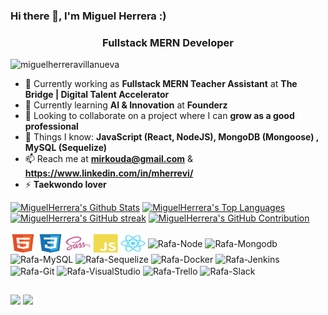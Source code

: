### Hi there 👋, I'm Miguel Herrera :) 

<h3 align="center">Fullstack MERN Developer</h3>
<p align="left"> <img src="https://komarev.com/ghpvc/?username=miguelherreravillanueva" alt="miguelherreravillanueva" /> </p>


- 🔭 Currently working as **Fullstack MERN Teacher Assistant** at **The Bridge | Digital Talent Accelerator**
- 🌱 Currently learning **AI & Innovation** at **Founderz**
- 👯 Looking to collaborate on a project where I can **grow as a good professional**
- 💬 Things I know: **JavaScript (React, NodeJS), MongoDB (Mongoose) , MySQL (Sequelize)**
- 📫 Reach me at **mirkouda@gmail.com** & **https://www.linkedin.com/in/mherrevi/**
- ⚡ **Taekwondo lover** 

<a>
<a href="https://github.com/miguelherreravillanueva"><img alt="MiguelHerrera's Github Stats" src="https://denvercoder1-github-readme-stats.vercel.app/api?username=miguelherreravillanueva&show_icons=true&count_private=true&theme=react&border_color=7F3FBF&bg_color=0D1117&title_color=F85D7F&icon_color=F8D866" height="192px" width="49.5%"/></a>
<a href="https://github.com/miguelherreravillanueva"><img alt="MiguelHerrera's Top Languages" src="https://denvercoder1-github-readme-stats.vercel.app/api/top-langs/?username=miguelherreravillanueva&langs_count=8&layout=compact&theme=react&border_color=7F3FBF&bg_color=0D1117&title_color=F85D7F&icon_color=F8D866" height="192px" width="49.5%"/></a>
</a>  
 
 <a>
 <a href="https://github.com/miguelherreravillanueva"><img src="https://github-readme-streak-stats.herokuapp.com/?user=miguelherreravillanueva&theme=radical&border=7F3FBF&background=0D1117" alt="MiguelHerrera's GitHub streak"/></a>
  <a href="https://github.com/miguelherreravillanueva"><img src="https://github-profile-summary-cards.vercel.app/api/cards/profile-details?username=miguelherreravillanueva&theme=radical" alt="MiguelHerrera's GitHub Contribution"/></a>
 </a>
 
</div>
<div style="display: inline_block"><br>
  <img align="center" alt="Rafa-HTML" height="30" width="40" src="https://raw.githubusercontent.com/devicons/devicon/master/icons/html5/html5-original.svg">
  <img align="center" alt="Rafa-CSS" height="30" width="40" src="https://raw.githubusercontent.com/devicons/devicon/master/icons/css3/css3-original.svg">
 <img align="center" alt="Rafa-SASS" height="30" width="40" src="https://raw.githubusercontent.com/devicons/devicon/master/icons/sass/sass-original.svg">
  <img align="center" alt="Rafa-Js" height="30" width="40" src="https://raw.githubusercontent.com/devicons/devicon/master/icons/javascript/javascript-plain.svg">
  <img align="center" alt="Rafa-React" height="30" width="40" src="https://raw.githubusercontent.com/devicons/devicon/master/icons/react/react-original.svg">
  <img align="center" alt="Rafa-Node" height="30" width="40" src="https://cdn.jsdelivr.net/gh/devicons/devicon/icons/nodejs/nodejs-original.svg">
 <img align="center" alt="Rafa-Mongodb" height="30" width="40" src="https://cdn.jsdelivr.net/gh/devicons/devicon/icons/mongodb/mongodb-original-wordmark.svg">
  <img align="center" alt="Rafa-MySQL" height="30" width="40" src="https://cdn.jsdelivr.net/gh/devicons/devicon/icons/mysql/mysql-original.svg">
  <img align="center" alt="Rafa-Sequelize" height="30" width="40" src="https://cdn.jsdelivr.net/gh/devicons/devicon/icons/sequelize/sequelize-original.svg">
  <img align="center" alt="Rafa-Docker" height="30" width="40" src="https://cdn.jsdelivr.net/gh/devicons/devicon/icons/docker/docker-original.svg">
  <img align="center" alt="Rafa-Jenkins" height="30" width="40" src="https://cdn.jsdelivr.net/gh/devicons/devicon/icons/jenkins/jenkins-original.svg">
 <img align="center" alt="Rafa-Git" height="30" width="40" src="https://cdn.jsdelivr.net/gh/devicons/devicon/icons/git/git-original.svg">
  <img align="center" alt="Rafa-VisualStudio" height="30" width="40" src="https://cdn.jsdelivr.net/gh/devicons/devicon/icons/visualstudio/visualstudio-plain.svg">
  <img align="center" alt="Rafa-Trello" height="30" width="40" src="https://cdn.jsdelivr.net/gh/devicons/devicon/icons/trello/trello-plain.svg">
  <img align="center" alt="Rafa-Slack" height="30" width="40" src="https://cdn.jsdelivr.net/gh/devicons/devicon/icons/slack/slack-original.svg">         
</div>

                       
##
  <a href = "mailto:contact@miguelherreravillanueva.com"><img src="https://img.shields.io/badge/-Gmail-%23333?style=for-the-badge&logo=gmail&logoColor=white" target="_blank"></a>
    <a href="https://www.linkedin.com/in/mherrevi/" target="_blank"><img src="https://img.shields.io/badge/-LinkedIn-%230077B5?style=for-the-badge&logo=linkedin&logoColor=white" target="_blank"></a> 
